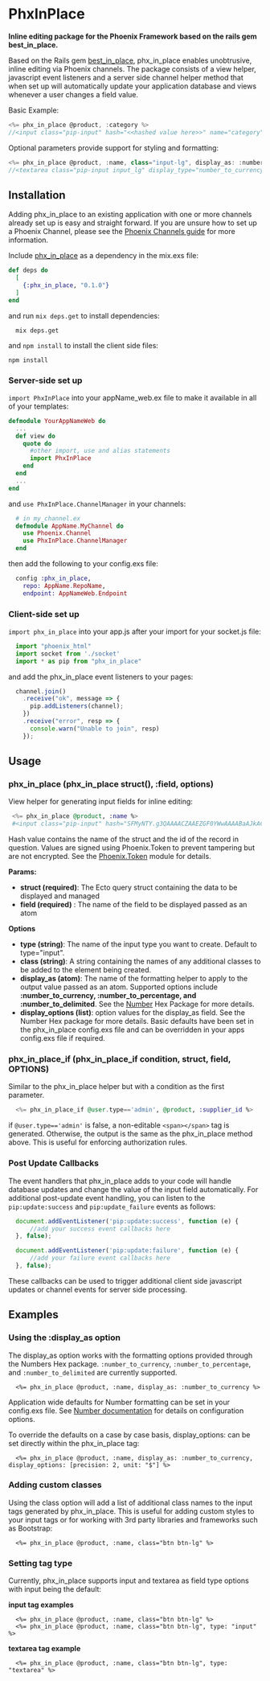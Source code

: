 # PhxInPlace

**Inline editing package for the Phoenix Framework based on the rails gem best_in_place.**

Based on the Rails gem [best_in_place](https://github.com/bernat/best_in_place), phx_in_place enables unobtrusive, inline editing via Phoenix channels. The package consists of a view helper, javascript event listeners and a server side channel helper method that when set up will automatically update your application database and views whenever a user changes a field value.

Basic Example:
```javascript
<%= phx_in_place @product, :category %>
//<input class="pip-input" hash="<<hashed value here>>" name="category" value="251.00" style="background: initial;">
```

Optional parameters provide support for styling and formatting:
```javascript
<%= phx_in_place @product, :name, class="input-lg", display_as: :number_to_currency, display_options: [precision: 2, unit: "$"], type: "textarea" %>
//<textarea class="pip-input input_lg" display_type="number_to_currency" hash="<<hashed value here>>" name="name" value="$ 251.00" style="background: initial;">
```

<!-- Full documentation for the package is available [here](link to come when ready). -->

<!-- A demo of the solution in action is available [here](add url where ready) -->


## Installation

Adding phx_in_place to an existing application with one or more channels already set up is easy and straight forward. If you are unsure how to set up a Phoenix Channel, please see the [Phoenix Channels guide](https://hexdocs.pm/phoenix/channels.html#content) for more information.

Include [phx_in_place](https://github.com/cjwadair/phx_in_place) as a dependency in the mix.exs file:

```elixir
def deps do
  [
    {:phx_in_place, "0.1.0"}
  ]
end
```

and run `mix deps.get` to install dependencies:

```
  mix deps.get
```

and `npm install` to install the client side files:

```
npm install
```

### Server-side set up

`import PhxInPlace` into your appName_web.ex file to make it available in all of your templates:

```elixir
defmodule YourAppNameWeb do
  ...
  def view do
    quote do
      #other import, use and alias statements
      import PhxInPlace
    end
  end
  ...
end
```

and `use PhxInPlace.ChannelManager` in your channels:

```elixir
  # in my_channel.ex
  defmodule AppName.MyChannel do
    use Phoenix.Channel
    use PhxInPlace.ChannelManager
  end
```

then add the following to your config.exs file:

```elixir
  config :phx_in_place,
    repo: AppName.RepoName,
    endpoint: AppNameWeb.Endpoint
```

### Client-side set up

`import phx_in_place` into your app.js after your import for your socket.js file:

```javascript
  import "phoenix_html"
  import socket from './socket'
  import * as pip from "phx_in_place"
```

and add the phx_in_place event listeners to your pages:

```javascript
  channel.join()
    .receive("ok", message => {
      pip.addListeners(channel);
    })
    .receive("error", resp => {
      console.warn("Unable to join", resp)
    });
```

## Usage

### phx_in_place (phx_in_place struct(), :field, options)

View helper for generating input fields for inline editing:

```elixir
 <%= phx_in_place @product, :name %>
 #<input class="pip-input" hash="SFMyNTY.g3QAAAACZAAEZGF0YWwAAAABaAJkACpFbGl4aXIuU2l0ZWxpbmVQaG9lbml4LlN1cHBsaWVycy5CY2xpc3RpbmdiAAAHTmpkAAZzaWduZWRuBgAvG0InYwE.aJPlnBRX1nuKx8Bdyo8P_UTpRYIyO24aQaYknQJ2Q50" name="name" value="251.00" style="background: initial;">
```

Hash value contains the name of the struct and the id of the record in question. Values are signed using Phoenix.Token to prevent tampering but are not encrypted. See the [Phoenix.Token](https://hexdocs.pm/phoenix/Phoenix.Token.html#content) module for details.

**Params:**

 - **struct (required)**: The Ecto query struct containing the data to be displayed and managed
 - **field (required)** : The name of the field to be displayed passed as an atom

**Options**

- **type (string)**: The name of the input type you want to create. Default to type="input".
- **class (string)**: A string containing the names of any additional classes to be added to the element being created.
- **display_as (atom)**: The name of the formatting helper to apply to the output value passed as an atom. Supported options include **:number_to_currency, :number_to_percentage, and :number_to_delimited**. See the [Number]() Hex Package for more details.
- **display_options (list)**: option values for the display_as field. See the Number Hex package for more details. Basic defaults have been set in the phx_in_place config.exs file and can be overridden in your apps config.exs file if required.


### phx_in_place_if (phx_in_place_if condition, struct, field, OPTIONS)

Similar to the phx_in_place helper but with a condition as the first parameter.

```elixir
  <%= phx_in_place_if @user.type=='admin', @product, :supplier_id %>
```

if `@user.type=='admin'` is false, a non-editable `<span></span>` tag is generated. Otherwise, the output is the same as the phx_in_place method above. This is useful for enforcing authorization rules.

### Post Update Callbacks

The event handlers that phx_in_place adds to your code will handle database updates and change the value of the input field automatically. For additional post-update event handling, you can listen to the `pip:update:success` and `pip:update_failure` events as follows:

```javascript
  document.addEventListener('pip:update:success', function (e) {
      //add your success event callbacks here
  }, false);

  document.addEventListener('pip:update:failure', function (e) {
      //add your failure event callbacks here
  }, false);
```

These callbacks can be used to trigger additional client side javascript updates or channel events for server side processing.

## Examples

### Using the :display_as option

The display_as option works with the formatting options provided through the Numbers Hex package. `:number_to_currency`, `:number_to_percentage`, and `:number_to_delimited` are currently supported.

```
  <%= phx_in_place @product, :name, display_as: :number_to_currency %>
```

Application wide defaults for Number formatting can be set in your config.exs file. See [Number documentation](https://hexdocs.pm/number/Number.html) for details on configuration options.

To override the defaults on a case by case basis, display_options: can be set directly within the phx_in_place tag:  

```
  <%= phx_in_place @product, :name, display_as: :number_to_currency, display_options: [precision: 2, unit: "$"] %>
```

### Adding custom classes

Using the class option will add a list of additional class names to the input tags generated by phx_in_place. This is useful for adding custom styles to your input tags or for working with 3rd party libraries and frameworks such as Bootstrap:

```
  <%= phx_in_place @product, :name, class="btn btn-lg" %>
```

### Setting tag type

Currently, phx_in_place supports input and textarea as field type options with input being the default:

**input tag examples**

```
  <%= phx_in_place @product, :name, class="btn btn-lg" %>
  <%= phx_in_place @product, :name, class="btn btn-lg", type: "input" %>
```

**textarea tag example**

```
  <%= phx_in_place @product, :name, class="btn btn-lg", type: "textarea" %>
```
